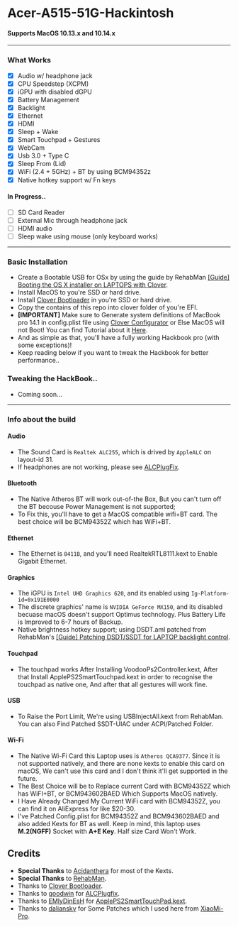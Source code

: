 # Acer-A515-51G-Hackintosh
#### Supports MacOS 10.13.x and 10.14.x
---
### What Works
 - [x] Audio w/ headphone jack
 - [x] CPU Speedstep (XCPM)
 - [x] iGPU with disabled dGPU
 - [x] Battery Management
 - [x] Backlight
 - [x] Ethernet
 - [x] HDMI
 - [x] Sleep + Wake
 - [x] Smart Touchpad + Gestures
 - [x] WebCam
 - [x] Usb 3.0 + Type C
 - [x] Sleep From (Lid)
 - [x] WiFi (2.4 + 5GHz) + BT by using BCM94352z
 - [x] Native hotkey support w/ Fn keys

 #### In Progress..
 - [ ] SD Card Reader
 - [ ] External Mic through headphone jack
 - [ ] HDMI audio
 - [ ] Sleep wake using mouse (only keyboard works)
 
---
###  Basic Installation

- Create a Bootable USB for OSx by using the guide by RehabMan [[Guide] Booting the OS X installer on LAPTOPS with Clover](https://www.tonymacx86.com/el-capitan-laptop-support/148093-guide-booting-os-x-installer-laptops-clover.html).
- Install MacOS to you're SSD or hard drive.
- Install [Clover Bootloader](https://sourceforge.net/projects/cloverefiboot) in you're SSD or hard drive.
- Copy the contains of this repo into clover folder of you're EFI.
- **[IMPORTANT]** Make sure to Generate system definitions of MacBook pro 14.1 in config.plist file using [Clover Configurator](https://mackie100projects.altervista.org/download-clover-configurator/) or Else MacOS will not Boot! You can find Tutorial about it [Here](https://www.tonymacx86.com/threads/guide-how-to-configure-your-systems-smbios-correctly.198155/).
- And as simple as that, you'll have a fully working Hackbook pro (with some exceptions)!
- Keep reading below if you want to tweak the Hackbook for better performance..

### Tweaking the HackBook..

- Coming soon...

----

### Info about the build

#### Audio
- The Sound Card is `Realtek ALC255`, which is drived by `AppleALC` on layout-id 31.
- If headphones are not working, please see [ALCPlugFix](https://github.com/Siddhesh9146/Acer-E515-51G-Hackintosh/tree/master/ALCPlugFix).

    
#### Bluetooth
- The Native Atheros BT will work out-of-the Box, But you can't turn off the BT becouse Power Management is not supported;
- To Fix this, you'll have to get a MacOS compatible wifi+BT card. The best choice will be BCM94352Z which has WiFi+BT.


#### Ethernet
- The Ethernet is `8411B`, and you'll need RealtekRTL8111.kext to Enable Gigabit Ethernet.

#### Graphics
- The iGPU is `Intel UHD Graphics 620`, and its enabled using `Ig-Platform-id=0x191E0000`
- The discrete graphics' name is `NVIDIA GeForce MX150`, and its disabled becuase macOS doesn't support Optimus technology. Plus Battery Life is Improved to 6-7 hours of Backup.
- Native brightness hotkey support; using DSDT.aml patched from RehabMan's [[Guide] Patching DSDT/SSDT for LAPTOP backlight control](https://www.tonymacx86.com/threads/guide-patching-dsdt-ssdt-for-laptop-backlight-control.152659/).

#### Touchpad
- The touchpad works After Installing VoodooPs2Controller.kext, After that Install ApplePS2SmartTouchpad.kext in order to recognise the touchpad as native one, And after that all gestures will work fine.

#### USB
- To Raise the Port Limit, We're using USBInjectAll.kext from RehabMan. You can also Find Patched SSDT-UIAC under ACPI/Patched Folder.


#### Wi-Fi
- The Native Wi-Fi Card this Laptop uses is `Atheros QCA9377`. Since it is not supported natively, and there are none kexts to enable this card on macOS, We can't use this card and I don't think it'll get supported in the future.
- The Best Choice will be to Replace current Card with BCM94352Z which has WiFI+BT, or BCM943602BAED Which Supports MacOS natively.
- I Have Already Changed My Current WiFi card with BCM94352Z, you can find it on AliExpress for like $20-30.
- I've Patched Config.plist for BCM94352Z and BCM943602BAED and also added Kexts for BT as well. Keep in mind, this laptop uses **M.2(NGFF)** Socket with **A+E Key**. Half size Card Won't Work.

## Credits

- **Special Thanks** to [Acidanthera](https://github.com/acidanthera) for most of the Kexts.
- **Special Thanks** to [RehabMan](https://github.com/RehabMan).
- Thanks to [Clover Bootloader](https://sourceforge.net/projects/cloverefiboot).
- Thanks to [goodwin](https://github.com/goodwin/) for [ALCPlugfix](https://github.com/goodwin/ALCPlugFix).
- Thanks to [EMlyDinEsH](https://osxlatitude.com/profile/7370-emlydinesh/) for [ApplePS2SmartTouchPad.kext](https://osxlatitude.com/forums/topic/1948-elan-focaltech-and-synaptics-smart-touchpad-driver-mac-os-x/).
- Thanks to [daliansky](https://github.com/daliansky/) for Some Patches which I used here from [XiaoMi-Pro](https://github.com/daliansky/XiaoMi-Pro/).
